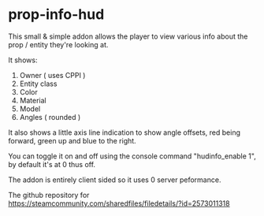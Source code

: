 # prop-info-hud

This small & simple addon allows the player to view various info about the prop / entity they're looking at.

It shows:
  1. Owner ( uses CPPI )
  2. Entity class
  3. Color
  4. Material
  5. Model
  6. Angles ( rounded )

It also shows a little axis line indication to show angle offsets, red being forward, green up and blue to the right.

You can toggle it on and off using the console command "hudinfo_enable 1", by default it's at 0 thus off.

The addon is entirely client sided so it uses 0 server peformance.

The github repository for https://steamcommunity.com/sharedfiles/filedetails/?id=2573011318
